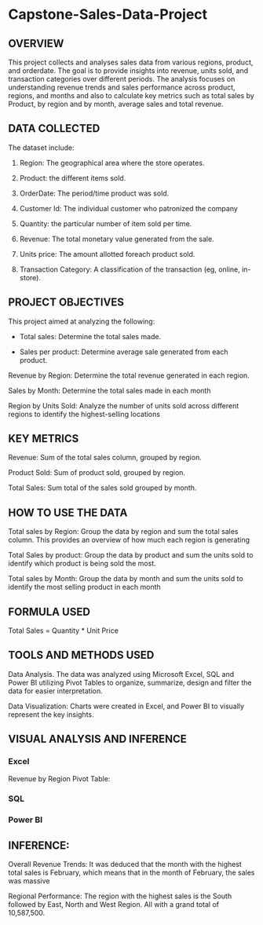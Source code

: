 # Capstone-Sales-Data-Project

## OVERVIEW

This project collects and analyses sales data from various regions, product, and orderdate. The goal is to provide insights into revenue, units sold, and transaction categories over different periods. The analysis focuses on understanding revenue trends and sales performance across product, regions, and months and also to calculate key metrics such as total sales by Product, by region and by month, average sales and total revenue.

## DATA COLLECTED

The dataset include:

1. Region: The geographical area where the store operates.

2. Product: the different items sold.

3. OrderDate: The period/time product was sold.

4. Customer Id: The individual customer who patronized the company

5. Quantity: the particular number of item sold per time.

6. Revenue: The total monetary value generated from the sale.

7.  Units price: The amount allotted foreach product sold.

8. Transaction Category: A classification of the transaction (eg, online, in-store).

## PROJECT OBJECTIVES

This project aimed at analyzing the following:

- Total sales:  Determine the total sales made.

- Sales per product: Determine average sale generated from each product.

Revenue by Region: Determine the total revenue generated in each region.

Sales by Month: Determine the total sales made in each month

Region by Units Sold: Analyze the number of units sold across different regions to identify the highest-selling locations

## KEY METRICS

Revenue: Sum of the total sales column, grouped by region.

Product Sold: Sum of product sold, grouped by region.

Total Sales: Sum total of the sales sold grouped by month.

## HOW TO USE THE DATA

Total sales by Region: Group the data by region and sum the total sales column. This provides an overview of how much each region is generating

Total Sales by product: Group the data by product and sum the units sold to identify which product is being sold the most.

Total sales by Month: Group the data by month and sum the units sold to identify the most selling product in each month

## FORMULA USED
Total Sales = Quantity * Unit Price

## TOOLS AND METHODS USED

Data Analysis. The data was analyzed using Microsoft Excel, SQL and Power BI utilizing Pivot Tables to organize, summarize, design and filter the data for easier interpretation.

Data Visualization: Charts were created in Excel, and Power BI to visually represent the key insights.

## VISUAL ANALYSIS AND INFERENCE

### Excel
Revenue by Region
  Pivot Table:


### SQL



### Power BI


## INFERENCE:

Overall Revenue Trends:
It was deduced that the month with the highest total sales is February, which means that in the month of February, the sales was massive

Regional Performance:
The region with the highest sales is the South followed by East, North and West Region. All with a grand total of 10,587,500.
